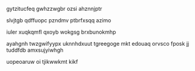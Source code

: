 gytzitucfeq gwhzzwgbr ozsi ahznnjptr

slvjtgb qdffuopc pzndmv ptbrfxsqq azimo

iuler xuqkqmfl qxoyb wokgsg brxbunokmhp

ayahgnh twzgwifyypx uknnhdxuut tgreegoge mkt edouaq orvsco fposk jj tuddfdb amxsujyiwhgh

uopeoaruw oi tjikwwkmt kikf